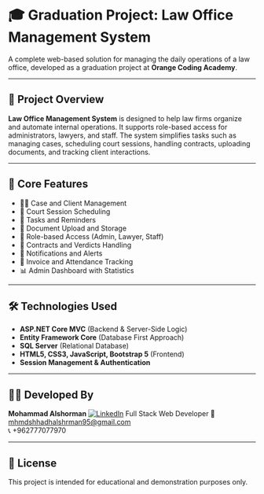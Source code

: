 # 🎓 Graduation Project: Law Office Management System

A complete web-based solution for managing the daily operations of a law office, developed as a graduation project at **Orange Coding Academy**.

---

## 📌 Project Overview

**Law Office Management System** is designed to help law firms organize and automate internal operations. It supports role-based access for administrators, lawyers, and staff. The system simplifies tasks such as managing cases, scheduling court sessions, handling contracts, uploading documents, and tracking client interactions.

---

## 🧩 Core Features

- 👨‍⚖️ Case and Client Management  
- 📅 Court Session Scheduling  
- 📝 Tasks and Reminders  
- 📁 Document Upload and Storage  
- 👥 Role-based Access (Admin, Lawyer, Staff)  
- 📄 Contracts and Verdicts Handling  
- 🔔 Notifications and Alerts  
- 🧾 Invoice and Attendance Tracking  
- 📊 Admin Dashboard with Statistics

---

## 🛠️ Technologies Used

- **ASP.NET Core MVC** (Backend & Server-Side Logic)  
- **Entity Framework Core** (Database First Approach)  
- **SQL Server** (Relational Database)  
- **HTML5, CSS3, JavaScript, Bootstrap 5** (Frontend)  
- **Session Management & Authentication**  

---


## 👨‍💻 Developed By

**Mohammad Alshorman**  [![LinkedIn](https://img.shields.io/badge/LinkedIn-Profile-blue?logo=linkedin)](https://www.linkedin.com/in/mohammadalshorman/)
Full Stack Web Developer
📧 mhmdshhadhalshrman95@gmail.com  
📞 +962777077970 <br>

---

## 📝 License

This project is intended for educational and demonstration purposes only.
